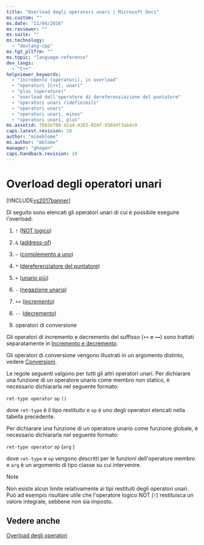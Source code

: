 ```yaml
---
title: "Overload degli operatori unari | Microsoft Docs"
ms.custom: ""
ms.date: "11/04/2016"
ms.reviewer: ""
ms.suite: ""
ms.technology: 
  - "devlang-cpp"
ms.tgt_pltfrm: ""
ms.topic: "language-reference"
dev_langs: 
  - "C++"
helpviewer_keywords: 
  - "incremento (operatori), in overload"
  - "operatori [C++], unari"
  - "plus (operatore)"
  - "overload dell'operatore di dereferenziazione del puntatore"
  - "operatori unari ridefinibili"
  - "operatori unari"
  - "operatori unari, minus"
  - "operatori unari, plus"
ms.assetid: 7683ef08-42a4-4283-928f-d3dd4f3ab4c0
caps.latest.revision: 10
author: "mikeblome"
ms.author: "mblome"
manager: "ghogen"
caps.handback.revision: 10
---
```

# Overload degli operatori unari
[!INCLUDE[vs2017banner](../assembler/inline/includes/vs2017banner.md)]

Di seguito sono elencati gli operatori unari di cui è possibile eseguire l'overload:  
  
1.  `!` \([NOT logico](../cpp/logical-negation-operator-exclpt.md)\)  
  
2.  `&` \([address\-of](../cpp/address-of-operator-amp.md)\)  
  
3.  `~` \([complemento a uno](../cpp/one-s-complement-operator-tilde.md)\)  
  
4.  `*` \([dereferenziatore del puntatore](../cpp/indirection-operator-star.md)\)  
  
5.  `+` \([unario più](../cpp/additive-operators-plus-and.md)\)  
  
6.  `-` \([negazione unaria](../cpp/additive-operators-plus-and.md)\)  
  
7.  `++` \([incremento](../cpp/prefix-increment-and-decrement-operators-increment-and-decrement.md)\)  
  
8.  `--` \([decremento](../cpp/prefix-increment-and-decrement-operators-increment-and-decrement.md)\)  
  
9. operatori di conversione  
  
 Gli operatori di incremento e decremento del suffisso \(`++` e **––**\) sono trattati separatamente in [Incremento e decremento](../cpp/increment-and-decrement-operator-overloading-cpp.md).  
  
 Gli operatori di conversione vengono illustrati in un argomento distinto, vedere [Conversioni](../cpp/user-defined-type-conversions-cpp.md).  
  
 Le regole seguenti valgono per tutti gli altri operatori unari.  Per dichiarare una funzione di un operatore unario come membro non statico, è necessario dichiararla nel seguente formato:  
  
 `ret-type operator` `op` `()`  
  
 dove `ret-type` è il tipo restituito e `op` è uno degli operatori elencati nella tabella precedente.  
  
 Per dichiarare una funzione di un operatore unario come funzione globale, è necessario dichiararla nel seguente formato:  
  
 `ret-type operator` `op` \(`arg` \)  
  
 dove `ret-type` e `op` vengono descritti per le funzioni dell'operatore membro e `arg` è un argomento di tipo classe su cui intervenire.  
  
> [!NOTE]
>  Non esiste alcun limite relativamente ai tipi restituiti degli operatori unari.  Può ad esempio risultare utile che l'operatore logico NOT \(`!`\) restituisca un valore integrale, sebbene non sia imposto.  
  
## Vedere anche  
 [Overload degli operatori](../cpp/operator-overloading.md)